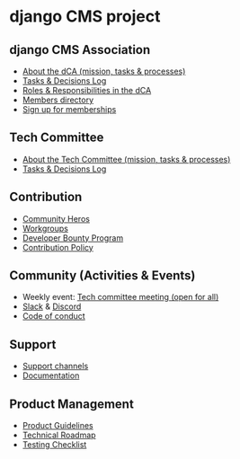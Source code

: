 # django CMS project 

## django CMS Association
   - [About the dCA (mission, tasks & processes)](/association/about.md)
   - [Tasks & Decisions Log](/association/tasks-and-decisions-log.md)
   - [Roles & Responsibilities in the dCA](https://docs.google.com/document/d/1UPnQ81s0EaXfOJ3gggj31U-TLGmMUv33aFecEcf0nag/edit?ts=5f71d9cb#)
   - [Members directory](https://www.django-cms.org/en/our-members)
   - [Sign up for memberships](https://www.django-cms.org/en/about-us/)
    
## Tech Committee
   - [About the Tech Committee (mission, tasks & processes)](/tech-committee/about.md)
   - [Tasks & Decisions Log](/tech-committee/tasks-and-decisions-log.md)
   
## Contribution 
   - [Community Heros](https://github.com/django-cms/django-cms-mgmt/blob/master/community%20heros/list%20of%20community%20heros.md)
   - [Workgroups](https://github.com/django-cms/django-cms-mgmt/blob/master/work%20contribution/work%20groups.md)
   - [Developer Bounty Program](https://www.django-cms.org/en/)
   - [Contribution Policy](https://github.com/django-cms/django-cms-mgmt/blob/master/contribution%20policy/contribution%20policy.md)

## Community (Activities & Events) 
   - Weekly event: [Tech committee meeting (open for all)](https://github.com/django-cms/django-cms-mgmt/blob/master/community%20and%20support/weekly%20tech%20committee%20meeting.md) 
   - [Slack](https://www.django-cmx.org/slack) & [Discord](https://discord.com/invite/PGEDT44h8A) 
   - [Code of conduct](http://docs.django-cms.org/en/latest/contributing/code_of_conduct.html)  
   
 ## Support
   - [Support channels](https://github.com/django-cms/django-cms-mgmt/blob/master/support%20channels/support%20channels.md) 
   - [Documentation](https://docs.django-cms.org/en/latest/index.html)
  
## Product Management
   - [Product Guidelines](https://docs.google.com/presentation/d/1axCv5HuMIIFzP1MNbwCUen7M0pEapxuXRMLEC70NXiU/edit#slide=id.p)
   - [Technical Roadmap](/django-cms/roadmap.md)
   - [Testing Checklist](https://www.notion.so/CMS-core-a90e440827294064a4dc380e3edd9dc5)
